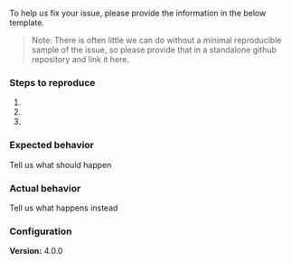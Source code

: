 To help us fix your issue, please provide the information in the below template. 

> Note: There is often little we can do without a minimal reproducible sample of the issue, so please provide that in a standalone github repository and link it here.


### Steps to reproduce

1.

2.

3.


### Expected behavior
Tell us what should happen

### Actual behavior
Tell us what happens instead

### Configuration

**Version:** 4.0.0
